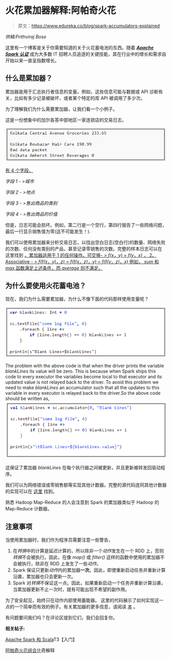# 火花累加器解释:阿帕奇火花

> 原文：<https://www.edureka.co/blog/spark-accumulators-explained>

*供稿:Prithviraj Bose*

这里有一个博客是关于你需要知道的关于火花蓄电池的东西。随着 ***[Apache Spark 认证](https://www.edureka.co/apache-spark-scala-training)*** 成为大多数 IT 招聘人员追逐的关键技能，其在行业中的增长和需求自开始以来一直呈指数增长。

## 什么是累加器？

累加器是用于汇总执行者信息的变量。例如，这些信息可能与数据或 API 诊断有关，比如有多少记录被破坏，或者某个特定的库 API 被调用了多少次。

为了理解我们为什么需要累加器，让我们看一个小例子。

这是一份想象中的加尔各答中部地区一家连锁店的交易日志。

![logs-Spark-accumulators](img/2b5cd7a92c5dd1360a35fc0863e8349a.png)

<u>有 4 个字段，</u>

*字段 1 - >城市*

*字段 2 - >地点*

*字段 3 - >售出商品的类别*

*字段 4 - >售出商品的价值*

但是，日志可能会损坏。例如，第二行是一个空行，第四行报告了一些网络问题，最后一行显示销售值为零(这不可能发生！).

我们可以使用累加器来分析交易日志，以找出空白日志(空白行)的数量、网络失败的次数、任何没有类别的产品，甚至记录零销售的次数。完整的样本日志可以在 这里找到 [。累加器适用于 1 的任何操作。可交换- > *f(x，y) = f(y，x)* ， 2。Associative - > *f(f(x，y)，z) = f(f(x，z)，y) = f(f(y，z)，x)* 例如， *sum* 和 *max* 函数满足上述条件，而 *average* 则不满足。](https://github.com/prithvirajbose/spark-dev/blob/master/data/purchases.log)

## 为什么要使用火花蓄电池？

现在，我们为什么需要累加器，为什么不像下面的代码那样使用变量呢？

![variables-spark-accumulators](img/ad4723d09f73b1a1aa3dcaea87bf6803.png)

The problem with the above code is that when the driver prints the variable *blankLines* its value will be zero. This is because when Spark ships this code to every executor the variables become local to that executor and its updated value is not relayed back to the driver. To avoid this problem we need to make *blankLines* an accumulator such that all the updates to this variable in every executor is relayed back to the driver.So the above code should be written as,![code-spark-accumulators](img/21b59f2190afe7279f9e0469f9da7607.png)

这保证了累加器 *blankLines* 在每个执行器之间被更新，并且更新被转发回驱动程序。

我们可以为网络错误或零销售额等实现其他计数器。完整的源代码连同其他计数器的实现可以在 [这里](https://github.com/prithvirajbose/spark-dev/blob/master/src/main/scala/examples/PurchaseLogAnalysis.scala) 找到。

熟悉 Hadoop Map-Reduce 的人会注意到 Spark 的累加器类似于 Hadoop 的 Map-Reduce 计数器。

## 注意事项

当使用累加器时，我们作为程序员需要注意一些警告，

1.  在*转换*中的计算是延迟计算的，所以除非一个*动作*发生在一个 RDD 上，否则*转换*不会被执行。因此，在像 *map()* 或 *filter()* 这样的函数中使用的累加器不会被执行，除非在 RDD 上发生了一些*动作*。
2.  Spark 保证只更新*动作*内的累加器**一次**。因此，即使重新启动任务并重新计算沿袭，累加器也只会更新一次。
3.  Spark 对*转换*不保证这一点。因此，如果重新启动一个任务并重新计算沿袭，当累加器更新不止一次时，就有可能出现不希望的副作用。

为了安全起见，始终只在动作内部使用蓄能器。 这里的代码展示了如何实现这一点的一个简单而有效的例子。有关累加器的更多信息，请阅读 [本](http://spark.apache.org/docs/latest/rdd-programming-guide.html#accumulators) 。

有问题要问我们吗？在评论区提到它们，我们会回复你。

**相关帖子:**

[Apache Spark 和 Scala](https://www.edureka.co/apache-spark-scala-training "Get started with Apache Spark and Scala")T3【入门】

[阿帕奇火花组合](https://www.edureka.co/blog/apache-spark-combinebykey-explained)比奇解释